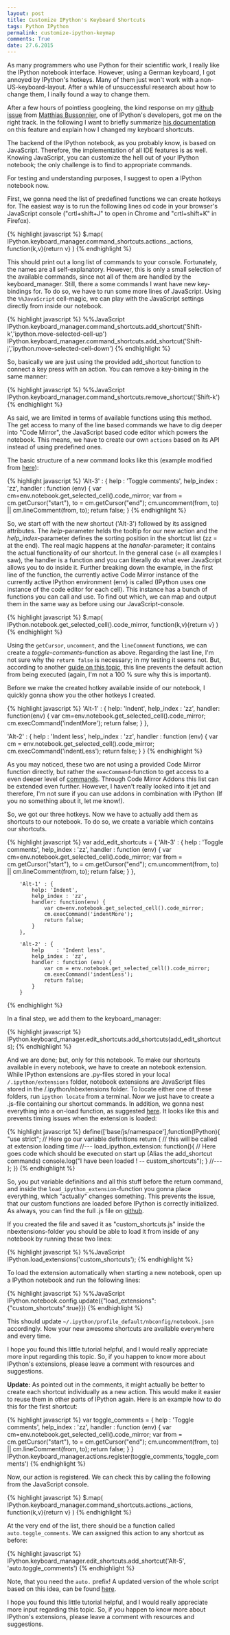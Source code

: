 ```yaml
---
layout: post
title: Customize IPython's Keyboard Shortcuts
tags: Python IPython
permalink: customize-ipython-keymap
comments: True
date: 27.6.2015
---
```


As many programmers who use Python for their scientific work, I really like the IPython notebook interface. However, using a German keyboard, I got annoyed by IPython's hotkeys. Many of them just won't work with a non-US-keyboard-layout. After a while of unsuccessful research about how to change them, I inally found a way to change them.

After a few hours of pointless googleing, the kind response on my [github issue](https://github.com/ipython/ipython/issues/8586) from [Matthias Bussonnier](https://github.com/Carreau), one of IPython's developers, got me on the right track. In the following I want to briefly summarize [his documentation](http://carreau.gitbooks.io/jupyter-book/content/keyboardshortcut.html) on this feature and explain how I changed my keyboard shortcuts.

The backend of the IPython notebook, as you probably know, is based on JavaScript. Therefore, the implementation of all IDE features is as well. Knowing JavaScript, you can customize the hell out of your IPython notebook; the only challenge is to find to appropriate commands.

For testing and understanding purposes, I suggest to open a IPython notebook now.

First, we gonna need the list of predefined functions we can create hotkeys for. The easiest way is to run the following lines od code in your browser's JavaScript console ("crtl+shift+J" to open in Chrome and "crtl+shift+K" in Firefox).

{% highlight javascript %}
$.map(
     IPython.keyboard_manager.command_shortcuts.actions._actions,
     function(k,v){return v}
     )
{% endhighlight %}

This should print out a long list of commands to your console. Fortunately, the names are all self-explanatory. However, this is only a small selection of the available commands, since not all of them are handled by the keyboard_manager. Still, there a some commands I want have new key-bindings for.
To do so, we have to run some more lines of JavaScript. Using the ``%%JavaScript`` cell-magic, we can play with the JavaScript settings directly from inside our notebook.

{% highlight javascript %}
%%JavaScript
IPython.keyboard_manager.command_shortcuts.add_shortcut('Shift-k','ipython.move-selected-cell-up')
IPython.keyboard_manager.command_shortcuts.add_shortcut('Shift-j','ipython.move-selected-cell-down')
{% endhighlight %}

So, basically we are just using the provided add_shortcut function to connect a key press with an action.
You can remove a key-bining in the same manner:

{% highlight javascript %}
%%JavaScript
IPython.keyboard_manager.command_shortcuts.remove_shortcut('Shift-k')
{% endhighlight %}

As said, we are limited in terms of available functions using this method. The get access to many of the line based commands we have to dig deeper into "Code Mirror", the JavaScript based code editor which powers the notebook. This means, we have to create our own ``actions`` based on its API instead of using predefined ones.

The basic structure of a new command looks like this (example modified from [here](https://github.com/juhasch/IPython-notebook-extensions/blob/master/usability/comment-uncomment.js)):

{% highlight javascript %}
'Alt-3' : {
    help    : 'Toggle comments',
    help_index : 'zz',
    handler : function (env) {
        var cm=env.notebook.get_selected_cell().code_mirror;
        var from = cm.getCursor("start"), to = cm.getCursor("end");
        cm.uncomment(from, to) || cm.lineComment(from, to);
        return false;
    }
{% endhighlight %}

So, we start off with the new shortcut ('Alt-3') followed by its assigned attributes. The *help*-parameter helds the tooltip for our new action and the *help_index*-parameter defines the sorting position in the shortcut list (zz = at the end). The real magic happens at the *handler*-parameter; it contains the actual functionality of our shortcut. In the general case (= all examples I saw), the handler is a function and you can literally do what ever JavaScript allows you to do inside it.
Further breaking down the example, in the first line of the function, the currently active Code Mirror instance of the currently active IPython environment (env) is called (IPython uses one instance of the code editor for each cell). This instance has a bunch of functions you can call and use. To find out which, we can map and output them in the same way as before using our JavaScript-console.

{% highlight javascript %}
$.map(
     IPython.notebook.get_selected_cell().code_mirror,
     function(k,v){return v}
     )
{% endhighlight %}

Using the ``getCursor``, ``uncomment``, and the ``lineComment`` functions, we can create a *toggle-comments*-function as above. Regarding the last line, I'm not sure why the ``return false`` is necessary; in my testing it seems not. But, according to another [guide on this topic](http://nbviewer.ipython.org/github/adrn/ipython/blob/2.x/examples/Notebook/User%20Interface.ipynb#Keyboard-shortcut-customization), this line prevents the default action from being executed (again, I'm not a 100 % sure why this is important).

Before we make the created hotkey available inside of our notebook, I quickly gonna show you the other hotkeys I created.

{% highlight javascript %}
'Alt-1' : {
    help: 'Indent',
    help_index : 'zz',
    handler: function(env) {
        var cm=env.notebook.get_selected_cell().code_mirror;
        cm.execCommand('indentMore');
        return false;
    }
},

'Alt-2' : {
    help    : 'Indent less',
    help_index : 'zz',
    handler : function (env) {
        var cm = env.notebook.get_selected_cell().code_mirror;
        cm.execCommand('indentLess');
        return false;
    }
}
{% endhighlight %}

As you may noticed, these two are not using a provided Code Mirror function directly, but rather the ``execCommand``-function to get access to a even deeper level of [commands](https://codemirror.net/doc/manual.html#commands). Through Code Mirror Addons this list can be extended even further. However, I haven't really looked into it jet and therefore, I'm not sure if you can use addons in combination with IPython (If you no something about it, let me know!).

So, we got our three hotkeys. Now we have to actually add them as shortcuts to our notebook. To do so, we create a variable which contains our shortcuts.

{% highlight javascript %}
var add_edit_shortcuts = {
        'Alt-3' : {
            help    : 'Toggle comments',
            help_index : 'zz',
            handler : function (env) {
                var cm=env.notebook.get_selected_cell().code_mirror;
                var from = cm.getCursor("start"), to = cm.getCursor("end");
                cm.uncomment(from, to) || cm.lineComment(from, to);
                return false;
            }
        },

        'Alt-1' : {
            help: 'Indent',
            help_index : 'zz',
            handler: function(env) {
                var cm=env.notebook.get_selected_cell().code_mirror;
                cm.execCommand('indentMore');
                return false;
            }
        },

        'Alt-2' : {
            help    : 'Indent less',
            help_index : 'zz',
            handler : function (env) {
                var cm = env.notebook.get_selected_cell().code_mirror;
                cm.execCommand('indentLess');
                return false;
            }
        }
{% endhighlight %}

In a final step, we add them to the keyboard_manager:

{% highlight javascript %}
IPython.keyboard_manager.edit_shortcuts.add_shortcuts(add_edit_shortcuts);
{% endhighlight %}

And we are done; but, only for this notebook. To make our shortcuts available ín every notebook, we have to create an notebook extension. While IPython extensions are .py-files stored in your local `/.ipython/extensions` folder, notebook extensions are JavaScript files stored in the /.ipython/nbextensions folder. To locate either one of these folders, run ``ipython locate`` from a terminal. Now we just have to create a .js-file containing our shortcut commands. In addition, we gonna nest everything into a on-load function, as suggested [here](http://carreau.gitbooks.io/jupyter-book/content/Jsextensions.html#). It looks like this and prevents timing issues when the extension is loaded:

{% highlight javascript %}
define(['base/js/namespace'],function(IPython){
  "use strict";
  // Here go our variable definitions
  return {
    // this will be called at extension loading time
    //---
    load_ipython_extension: function(){
        // Here goes code which should be executed on start up (Alias the add_shortcut commands)
        console.log("I have been loaded ! -- custom_shortcuts");
    }
    //---
  };
})
{% endhighlight %}

So, you put variable definitions and all this stuff before the return command, and inside the ``load_ipython_extension``-function you gonna place everything, which "actually" changes something. This prevents the issue, that our custom functions are loaded before IPython is correctly initialized.
As always, you can find the full .js file on [github](https://github.com/AKuederle/IPython-custom-shortcuts/blob/old-way/custom_shortcuts.js).

If you created the file and saved it as "custom_shortcuts.js" inside the nbextensions-folder you should be able to load it from inside of any notebook by running these two lines:

{% highlight javascript %}
%%JavaScript
IPython.load_extensions('custom_shortcuts');
{% endhighlight %}

To load the extension automatically when starting a new notebook, open up a IPython notebook and run the following lines:

{% highlight javascript %}
%%JavaScript
IPython.notebook.config.update({"load_extensions":{"custom_shortcuts":true}})
{% endhighlight %}

This should update `~/.ipython/profile_default/nbconfig/notebook.json` accordingly. Now your new awesome shortcuts are available everywhere and every time.

I hope you found this little tutorial helpful, and I would really appreciate more input regarding this topic. So, if you happen to know more about IPython's extensions, please leave a comment with resources and suggestions.

**Update:** As pointed out in the comments, it might actually be better to create each shortcut individually as a new action. This would make it easier to reuse them in other parts of IPython again. Here is an example how to do this for the first shortcut:

{% highlight javascript %}
var toggle_comments = {
    help    : 'Toggle comments',
    help_index : 'zz',
    handler : function (env) {
        var cm=env.notebook.get_selected_cell().code_mirror;
        var from = cm.getCursor("start"), to = cm.getCursor("end");
        cm.uncomment(from, to) || cm.lineComment(from, to);
        return false;
    }
}
IPython.keyboard_manager.actions.register(toggle_comments,'toggle_comments')
{% endhighlight %}

Now, our action is registered. We can check this by calling the following from the JavaScript console.

{% highlight javascript %}
$.map(
     IPython.keyboard_manager.command_shortcuts.actions.\_actions,
     function(k,v){return v}
     )
{% endhighlight %}

At the very end of the list, there should be a function called ``auto.toggle_comments``. We can assigned this action to any shortcut as before:

{% highlight javascript %}
IPython.keyboard_manager.edit_shortcuts.add_shortcut('Alt-5', 'auto.toggle_comments')
{% endhighlight %}

Note, that you need the ``auto.`` prefix!
A updated version of the whole script based on this idea, can be found [here](https://github.com/AKuederle/IPython-custom-shortcuts/blob/futureproof/custom_shortcuts.js).

I hope you found this little tutorial helpful, and I would really appreciate more input regarding this topic. So, if you happen to know more about IPython's extensions, please leave a comment with resources and suggestions.
